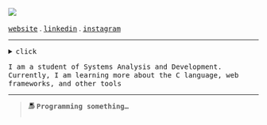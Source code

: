 ![](https://readme-typing-svg.demolab.com?font=Fira+Code&pause=1000&color=EDEDED&random=false&width=435&lines=Hello,+my+name+is+Guilherme!)

<samp><a href="https://guisousa.site/">website</a></samp> . <samp><a href="https://www.linkedin.com/in/uguisousa/"> linkedin</a></samp> . <samp><a href="https://www.instagram.com/uguisousa"> instagram</a></samp>

 <hr>

<details><summary><samp>click </samp></summary>
  
```rust
public class Main {
    public static void main(String[] args) {
        System.out.println("Welcome!");
    }
}

```
<br>


|  <img width="43" src="linux-computer.gif"></img>  | [![Top Langs](https://github-readme-stats.vercel.app/api/top-langs/?username=uguisousa&count_private=true&layout=compact&theme=dark&langs_count=99&hide_border=true&bg_color=0000&custom_title=Languages&hide_progress=true)](https://github.com/uguisousa) |
|-------|--------|


</details>


<samp>I am a student of Systems Analysis and Development. Currently, I am learning more about the C language, web frameworks, and other tools</samp>

<hr>

<blockquote>
 <img width="13" src="my_computer_animated_commission_by_wrim_d5iuujc.gif"> <samp><b>Programming something…</b></samp><br>

  <table>


 </table>
</blockquote>







